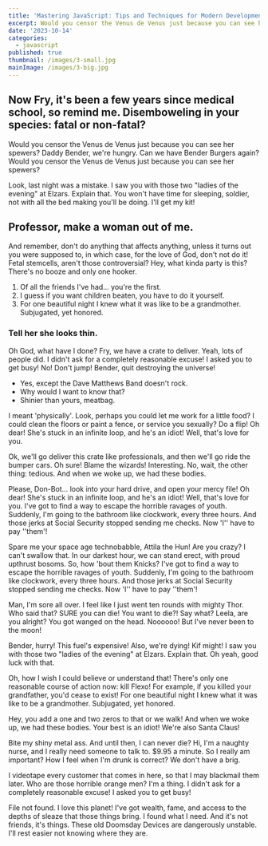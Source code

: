 ```yaml
---
title: 'Mastering JavaScript: Tips and Techniques for Modern Development'
excerpt: Would you censor the Venus de Venus just because you can see her spewers? Daddy Bender, we're hungry. Can we have Bender Burgers again? Would you censor the Venus de Venus just because you can see her spewers?
date: '2023-10-14'
categories:
  - javascript
published: true
thumbnail: /images/3-small.jpg
mainImage: /images/3-big.jpg
---
```


## Now Fry, it's been a few years since medical school, so remind me. Disemboweling in your species: fatal or non-fatal?

Would you censor the Venus de Venus just because you can see her spewers? Daddy Bender, we're hungry. Can we have Bender Burgers again? Would you censor the Venus de Venus just because you can see her spewers?

Look, last night was a mistake. I saw you with those two "ladies of the evening" at Elzars. Explain that. You won't have time for sleeping, soldier, not with all the bed making you'll be doing. I'll get my kit!

## Professor, make a woman out of me.

And remember, don't do anything that affects anything, unless it turns out you were supposed to, in which case, for the love of God, don't not do it! Fetal stemcells, aren't those controversial? Hey, what kinda party is this? There's no booze and only one hooker.

1. Of all the friends I've had… you're the first.
2. I guess if you want children beaten, you have to do it yourself.
3. For one beautiful night I knew what it was like to be a grandmother. Subjugated, yet honored.

### Tell her she looks thin.

Oh God, what have I done? Fry, we have a crate to deliver. Yeah, lots of people did. I didn't ask for a completely reasonable excuse! I asked you to get busy! No! Don't jump! Bender, quit destroying the universe!

- Yes, except the Dave Matthews Band doesn't rock.
- Why would I want to know that?
- Shinier than yours, meatbag.

I meant 'physically'. Look, perhaps you could let me work for a little food? I could clean the floors or paint a fence, or service you sexually? Do a flip! Oh dear! She's stuck in an infinite loop, and he's an idiot! Well, that's love for you.

Ok, we'll go deliver this crate like professionals, and then we'll go ride the bumper cars. Oh sure! Blame the wizards! Interesting. No, wait, the other thing: tedious. And when we woke up, we had these bodies.

Please, Don-Bot… look into your hard drive, and open your mercy file! Oh dear! She's stuck in an infinite loop, and he's an idiot! Well, that's love for you. I've got to find a way to escape the horrible ravages of youth. Suddenly, I'm going to the bathroom like clockwork, every three hours. And those jerks at Social Security stopped sending me checks. Now 'I'' have to pay ''them'!

Spare me your space age technobabble, Attila the Hun! Are you crazy? I can't swallow that. In our darkest hour, we can stand erect, with proud upthrust bosoms. So, how 'bout them Knicks? I've got to find a way to escape the horrible ravages of youth. Suddenly, I'm going to the bathroom like clockwork, every three hours. And those jerks at Social Security stopped sending me checks. Now 'I'' have to pay ''them'!

Man, I'm sore all over. I feel like I just went ten rounds with mighty Thor. Who said that? SURE you can die! You want to die?! Say what? Leela, are you alright? You got wanged on the head. Noooooo! But I've never been to the moon!

Bender, hurry! This fuel's expensive! Also, we're dying! Kif might! I saw you with those two "ladies of the evening" at Elzars. Explain that. Oh yeah, good luck with that.

Oh, how I wish I could believe or understand that! There's only one reasonable course of action now: kill Flexo! For example, if you killed your grandfather, you'd cease to exist! For one beautiful night I knew what it was like to be a grandmother. Subjugated, yet honored.

Hey, you add a one and two zeros to that or we walk! And when we woke up, we had these bodies. Your best is an idiot! We're also Santa Claus!

Bite my shiny metal ass. And until then, I can never die? Hi, I'm a naughty nurse, and I really need someone to talk to. $9.95 a minute. So I really am important? How I feel when I'm drunk is correct? We don't have a brig.

I videotape every customer that comes in here, so that I may blackmail them later. Who are those horrible orange men? I'm a thing. I didn't ask for a completely reasonable excuse! I asked you to get busy!

File not found. I love this planet! I've got wealth, fame, and access to the depths of sleaze that those things bring. I found what I need. And it's not friends, it's things. These old Doomsday Devices are dangerously unstable. I'll rest easier not knowing where they are.
